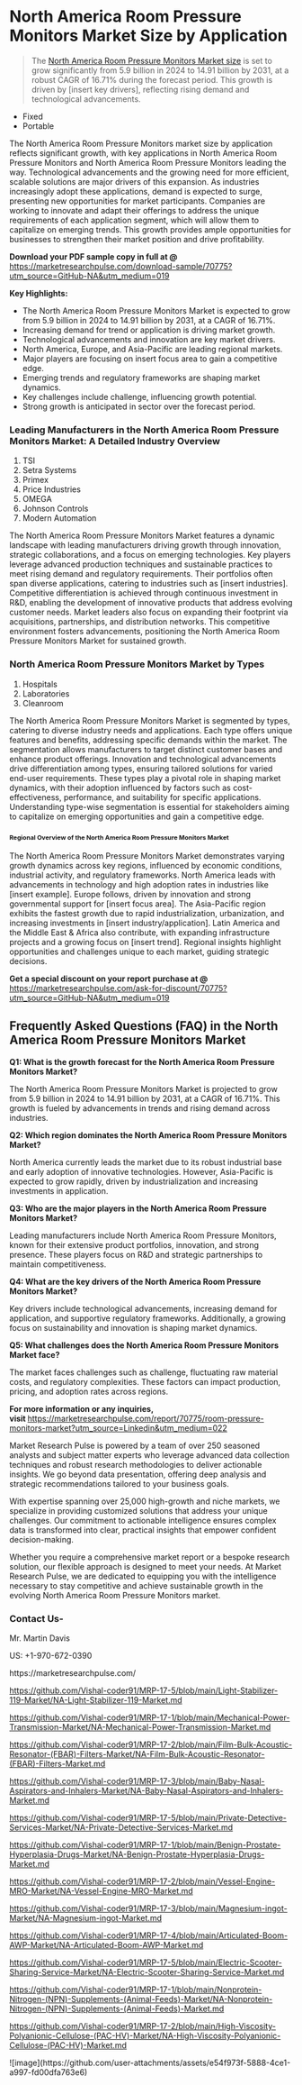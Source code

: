 <h1>North America Room Pressure Monitors Market&nbsp;Size by Application</h1><blockquote><p>The <a href="https://marketresearchpulse.com/download-sample/70775?utm_source=GitHub-NA&amp;utm_medium=019">North America Room Pressure Monitors Market size</a> is set to grow significantly from 5.9 billion in 2024 to 14.91 billion by 2031, at a robust CAGR of 16.71% during the forecast period. This growth is driven by [insert key drivers], reflecting rising demand and technological advancements.</p></blockquote><ul><li>Fixed<li> Portable</li></ul><p>The North America Room Pressure Monitors market size by application reflects significant growth, with key applications in North America Room Pressure Monitors and North America Room Pressure Monitors leading the way. Technological advancements and the growing need for more efficient, scalable solutions are major drivers of this expansion. As industries increasingly adopt these applications, demand is expected to surge, presenting new opportunities for market participants. Companies are working to innovate and adapt their offerings to address the unique requirements of each application segment, which will allow them to capitalize on emerging trends. This growth provides ample opportunities for businesses to strengthen their market position and drive profitability.</p><p><strong>Download your PDF sample copy in full at @ </strong><a href="https://marketresearchpulse.com/download-sample/70775?utm_source=GitHub-NA&amp;utm_medium=019">https://marketresearchpulse.com/download-sample/70775?utm_source=GitHub-NA&amp;utm_medium=019</a></p><p><strong>Key Highlights: </strong></p><ul><li>The North America Room Pressure Monitors Market is expected to grow from 5.9 billion in 2024 to 14.91 billion by 2031, at a CAGR of 16.71%.</li><li>Increasing demand for trend or application is driving market growth.</li><li>Technological advancements and innovation are key market drivers.</li><li>North America, Europe, and Asia-Pacific are leading regional markets.</li><li>Major players are focusing on insert focus area to gain a competitive edge.</li><li>Emerging trends and regulatory frameworks are shaping market dynamics.</li><li>Key challenges include challenge, influencing growth potential.</li><li>Strong growth is anticipated in sector over the forecast period.</li></ul><h3>Leading Manufacturers in the North America Room Pressure Monitors Market: A Detailed Industry Overview</h3><ol><li>TSI</li><li>Setra Systems</li><li>Primex</li><li>Price Industries</li><li>OMEGA</li><li>Johnson Controls</li><li>Modern Automation</li></ol><div class="flex max-w-full flex-col flex-grow"><div class="min-h-8 text-message flex w-full flex-col items-end gap-2 whitespace-normal break-words [.text-message+&amp;]:mt-5" dir="auto" data-message-author-role="assistant" data-message-id="fd8432e4-4910-450d-b182-61b7bfb0a01f" data-message-model-slug="gpt-4o"><div class="flex w-full flex-col gap-1 empty:hidden first:pt-[3px]"><div class="markdown prose w-full break-words dark:prose-invert light"><p>The North America Room Pressure Monitors Market features a dynamic landscape with leading manufacturers driving growth through innovation, strategic collaborations, and a focus on emerging technologies. Key players leverage advanced production techniques and sustainable practices to meet rising demand and regulatory requirements. Their portfolios often span diverse applications, catering to industries such as [insert industries]. Competitive differentiation is achieved through continuous investment in R&amp;D, enabling the development of innovative products that address evolving customer needs. Market leaders also focus on expanding their footprint via acquisitions, partnerships, and distribution networks. This competitive environment fosters advancements, positioning the North America Room Pressure Monitors Market for sustained growth.</p></div></div></div></div><h3>North America Room Pressure Monitors Market by Types</h3><ol><li>Hospitals<li> Laboratories<li> Cleanroom</li></ol><div class="flex max-w-full flex-col flex-grow"><div class="min-h-8 text-message flex w-full flex-col items-end gap-2 whitespace-normal break-words [.text-message+&amp;]:mt-5" dir="auto" data-message-author-role="assistant" data-message-id="084470be-0bb7-4664-bddf-5156b4f41249" data-message-model-slug="gpt-4o-mini"><div class="flex w-full flex-col gap-1 empty:hidden first:pt-[3px]"><div class="markdown prose w-full break-words dark:prose-invert light"><p>The North America Room Pressure Monitors Market is segmented by types, catering to diverse industry needs and applications. Each type offers unique features and benefits, addressing specific demands within the market. The segmentation allows manufacturers to target distinct customer bases and enhance product offerings. Innovation and technological advancements drive differentiation among types, ensuring tailored solutions for varied end-user requirements. These types play a pivotal role in shaping market dynamics, with their adoption influenced by factors such as cost-effectiveness, performance, and suitability for specific applications. Understanding type-wise segmentation is essential for stakeholders aiming to capitalize on emerging opportunities and gain a competitive edge.</p></div></div></div></div><h3><span style="font-size: 11px;">Regional Overview of the North America Room Pressure Monitors Market</span></h3><div class="flex max-w-full flex-col flex-grow"><div class="min-h-8 text-message flex w-full flex-col items-end gap-2 whitespace-normal break-words [.text-message+&amp;]:mt-5" dir="auto" data-message-author-role="assistant" data-message-id="e9038762-ce64-4e30-91c9-9bd413514231" data-message-model-slug="gpt-4o-mini"><div class="flex w-full flex-col gap-1 empty:hidden first:pt-[3px]"><div class="markdown prose w-full break-words dark:prose-invert light"><p>The North America Room Pressure Monitors Market demonstrates varying growth dynamics across key regions, influenced by economic conditions, industrial activity, and regulatory frameworks. North America leads with advancements in technology and high adoption rates in industries like [insert example]. Europe follows, driven by innovation and strong governmental support for [insert focus area]. The Asia-Pacific region exhibits the fastest growth due to rapid industrialization, urbanization, and increasing investments in [insert industry/application]. Latin America and the Middle East &amp; Africa also contribute, with expanding infrastructure projects and a growing focus on [insert trend]. Regional insights highlight opportunities and challenges unique to each market, guiding strategic decisions.</p></div></div></div></div><p><strong>Get a special discount on your report purchase at @ </strong><a href="https://marketresearchpulse.com/ask-for-discount/70775?utm_source=GitHub-NA&amp;utm_medium=019">https://marketresearchpulse.com/ask-for-discount/70775?utm_source=GitHub-NA&amp;utm_medium=019</a></p><h2>Frequently Asked Questions (FAQ) in the North America Room Pressure Monitors Market</h2><p><strong>Q1: What is the growth forecast for the North America Room Pressure Monitors Market?</strong></p><p>The North America Room Pressure Monitors Market is projected to grow from 5.9 billion in 2024 to 14.91 billion by 2031, at a CAGR of 16.71%. This growth is fueled by advancements in trends and rising demand across industries.</p><p><strong>Q2: Which region dominates the North America Room Pressure Monitors Market?</strong></p><p>North America currently leads the market due to its robust industrial base and early adoption of innovative technologies. However, Asia-Pacific is expected to grow rapidly, driven by industrialization and increasing investments in application.</p><p><strong>Q3: Who are the major players in the North America Room Pressure Monitors Market?</strong></p><p>Leading manufacturers include North America Room Pressure Monitors, known for their extensive product portfolios, innovation, and strong presence. These players focus on R&amp;D and strategic partnerships to maintain competitiveness.</p><p><strong>Q4: What are the key drivers of the North America Room Pressure Monitors Market?</strong></p><p>Key drivers include technological advancements, increasing demand for application, and supportive regulatory frameworks. Additionally, a growing focus on sustainability and innovation is shaping market dynamics.</p><p><strong>Q5: What challenges does the North America Room Pressure Monitors Market face?</strong></p><p>The market faces challenges such as challenge, fluctuating raw material costs, and regulatory complexities. These factors can impact production, pricing, and adoption rates across regions.</p><p><strong>For more information or any inquiries, visit&nbsp;</strong><a href="https://marketresearchpulse.com/report/70775/room-pressure-monitors-market?utm_source=Linkedin&utm_medium=022">https://marketresearchpulse.com/report/70775/room-pressure-monitors-market?utm_source=Linkedin&utm_medium=022</a></p><p>Market Research Pulse is powered by a team of over 250 seasoned analysts and subject matter experts who leverage advanced data collection techniques and robust research methodologies to deliver actionable insights. We go beyond data presentation, offering deep analysis and strategic recommendations tailored to your business goals.</p><p>With expertise spanning over 25,000 high-growth and niche markets, we specialize in providing customized solutions that address your unique challenges. Our commitment to actionable intelligence ensures complex data is transformed into clear, practical insights that empower confident decision-making.</p><p>Whether you require a comprehensive market report or a bespoke research solution, our flexible approach is designed to meet your needs. At Market Research Pulse, we are dedicated to equipping you with the intelligence necessary to stay competitive and achieve sustainable growth in the evolving North America Room Pressure Monitors market.</p><h3><strong>Contact Us-</strong></h3><p>Mr. Martin Davis</p><p>US: +1-970-672-0390</p><p>https://marketresearchpulse.com/</p><p><a href="https://github.com/Vishal-coder91/MRP-17-5/blob/main/Light-Stabilizer-119-Market/NA-Light-Stabilizer-119-Market.md">https://github.com/Vishal-coder91/MRP-17-5/blob/main/Light-Stabilizer-119-Market/NA-Light-Stabilizer-119-Market.md</a></p><p><a href="https://github.com/Vishal-coder91/MRP-17-1/blob/main/Mechanical-Power-Transmission-Market/NA-Mechanical-Power-Transmission-Market.md">https://github.com/Vishal-coder91/MRP-17-1/blob/main/Mechanical-Power-Transmission-Market/NA-Mechanical-Power-Transmission-Market.md</a></p><p><a href="https://github.com/Vishal-coder91/MRP-17-2/blob/main/Film-Bulk-Acoustic-Resonator-(FBAR)-Filters-Market/NA-Film-Bulk-Acoustic-Resonator-(FBAR)-Filters-Market.md">https://github.com/Vishal-coder91/MRP-17-2/blob/main/Film-Bulk-Acoustic-Resonator-(FBAR)-Filters-Market/NA-Film-Bulk-Acoustic-Resonator-(FBAR)-Filters-Market.md</a></p><p><a href="https://github.com/Vishal-coder91/MRP-17-3/blob/main/Baby-Nasal-Aspirators-and-Inhalers-Market/NA-Baby-Nasal-Aspirators-and-Inhalers-Market.md">https://github.com/Vishal-coder91/MRP-17-3/blob/main/Baby-Nasal-Aspirators-and-Inhalers-Market/NA-Baby-Nasal-Aspirators-and-Inhalers-Market.md</a></p><p><a href="https://github.com/Vishal-coder91/MRP-17-5/blob/main/Private-Detective-Services-Market/NA-Private-Detective-Services-Market.md">https://github.com/Vishal-coder91/MRP-17-5/blob/main/Private-Detective-Services-Market/NA-Private-Detective-Services-Market.md</a></p><p><a href="https://github.com/Vishal-coder91/MRP-17-1/blob/main/Benign-Prostate-Hyperplasia-Drugs-Market/NA-Benign-Prostate-Hyperplasia-Drugs-Market.md">https://github.com/Vishal-coder91/MRP-17-1/blob/main/Benign-Prostate-Hyperplasia-Drugs-Market/NA-Benign-Prostate-Hyperplasia-Drugs-Market.md</a></p><p><a href="https://github.com/Vishal-coder91/MRP-17-2/blob/main/Vessel-Engine-MRO-Market/NA-Vessel-Engine-MRO-Market.md">https://github.com/Vishal-coder91/MRP-17-2/blob/main/Vessel-Engine-MRO-Market/NA-Vessel-Engine-MRO-Market.md</a></p><p><a href="https://github.com/Vishal-coder91/MRP-17-3/blob/main/Magnesium-ingot-Market/NA-Magnesium-ingot-Market.md">https://github.com/Vishal-coder91/MRP-17-3/blob/main/Magnesium-ingot-Market/NA-Magnesium-ingot-Market.md</a></p><p><a href="https://github.com/Vishal-coder91/MRP-17-4/blob/main/Articulated-Boom-AWP-Market/NA-Articulated-Boom-AWP-Market.md">https://github.com/Vishal-coder91/MRP-17-4/blob/main/Articulated-Boom-AWP-Market/NA-Articulated-Boom-AWP-Market.md</a></p><p><a href="https://github.com/Vishal-coder91/MRP-17-5/blob/main/Electric-Scooter-Sharing-Service-Market/NA-Electric-Scooter-Sharing-Service-Market.md">https://github.com/Vishal-coder91/MRP-17-5/blob/main/Electric-Scooter-Sharing-Service-Market/NA-Electric-Scooter-Sharing-Service-Market.md</a></p><p><a href="https://github.com/Vishal-coder91/MRP-17-1/blob/main/Nonprotein-Nitrogen-(NPN)-Supplements-(Animal-Feeds)-Market/NA-Nonprotein-Nitrogen-(NPN)-Supplements-(Animal-Feeds)-Market.md">https://github.com/Vishal-coder91/MRP-17-1/blob/main/Nonprotein-Nitrogen-(NPN)-Supplements-(Animal-Feeds)-Market/NA-Nonprotein-Nitrogen-(NPN)-Supplements-(Animal-Feeds)-Market.md</a></p><p><a href="https://github.com/Vishal-coder91/MRP-17-2/blob/main/High-Viscosity-Polyanionic-Cellulose-(PAC-HV)-Market/NA-High-Viscosity-Polyanionic-Cellulose-(PAC-HV)-Market.md">https://github.com/Vishal-coder91/MRP-17-2/blob/main/High-Viscosity-Polyanionic-Cellulose-(PAC-HV)-Market/NA-High-Viscosity-Polyanionic-Cellulose-(PAC-HV)-Market.md</a></p>
![image](https://github.com/user-attachments/assets/e54f973f-5888-4ce1-a997-fd00dfa763e6)
